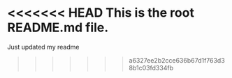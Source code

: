 <<<<<<< HEAD
This is the root README.md file.
=======
Just updated my readme
>>>>>>> a6327ee2b2cce636b67d1f763d38b1c03fd334fb

